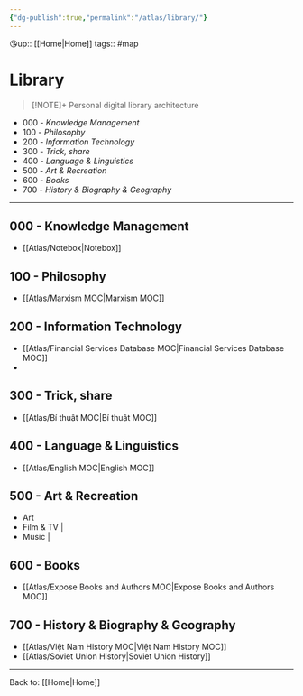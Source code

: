 ```yaml
---
{"dg-publish":true,"permalink":"/atlas/library/"}
---
```


😘up:: [[Home\|Home]]
tags:: #map

# Library
>[!NOTE]+ Personal digital library architecture
- 000 - *Knowledge Management*
- 100 - *Philosophy*
- 200 - *Information Technology*
- 300 - *Trick, share*
- 400 - *Language & Linguistics*
- 500 - *Art & Recreation*
- 600 - *Books*
- 700 - *History & Biography & Geography*

---

## 000 - Knowledge Management
- [[Atlas/Notebox\|Notebox]] 

## 100 - Philosophy
- [[Atlas/Marxism MOC\|Marxism MOC]]

## 200 - Information Technology
- [[Atlas/Financial Services Database MOC\|Financial Services Database MOC]]
- 

## 300 - Trick, share
- [[Atlas/Bí thuật MOC\|Bí thuật MOC]]

## 400 - Language & Linguistics
- [[Atlas/English MOC\|English MOC]]

## 500 - Art & Recreation
- Art 
- Film & TV |
- Music |

## 600 - Books
- [[Atlas/Expose Books and Authors MOC\|Expose Books and Authors MOC]]

## 700 - History & Biography & Geography
- [[Atlas/Việt Nam History MOC\|Việt Nam History MOC]]
- [[Atlas/Soviet Union History\|Soviet Union History]]
---
Back to: [[Home\|Home]]